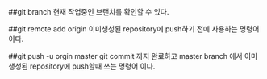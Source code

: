 ##git branch
현재 작업중인 브랜치를 확인할 수 있다.

##git remote add origin
이미생성된 repository에 push하기 전에 사용하는 명령어 이다.

##git push -u orgin master
git commit 까지 완료하고 master branch 에서 이미 생성된 repository에 push할때 쓰는 명령어 이다.
